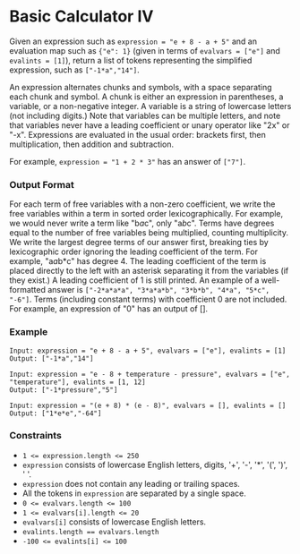 # Basic Calculator IV

Given an expression such as `expression = "e + 8 - a + 5"` and an evaluation map such as `{"e": 1}` (given in terms of `evalvars = ["e"]` and `evalints = [1]`), return a list of tokens representing the simplified expression, such as `["-1*a","14"]`.

An expression alternates chunks and symbols, with a space separating each chunk and symbol.
A chunk is either an expression in parentheses, a variable, or a non-negative integer.
A variable is a string of lowercase letters (not including digits.) Note that variables can be multiple letters, and note that variables never have a leading coefficient or unary operator like "2x" or "-x".
Expressions are evaluated in the usual order: brackets first, then multiplication, then addition and subtraction.

For example, `expression = "1 + 2 * 3"` has an answer of `["7"]`.

### Output Format

For each term of free variables with a non-zero coefficient, we write the free variables within a term in sorted order lexicographically.
For example, we would never write a term like "b*a*c", only "a*b*c".
Terms have degrees equal to the number of free variables being multiplied, counting multiplicity. We write the largest degree terms of our answer first, breaking ties by lexicographic order ignoring the leading coefficient of the term.
For example, "a*a*b*c" has degree 4.
The leading coefficient of the term is placed directly to the left with an asterisk separating it from the variables (if they exist.) A leading coefficient of 1 is still printed.
An example of a well-formatted answer is `["-2*a*a*a", "3*a*a*b", "3*b*b", "4*a", "5*c", "-6"]`.
Terms (including constant terms) with coefficient 0 are not included.
For example, an expression of "0" has an output of [].

### Example

```
Input: expression = "e + 8 - a + 5", evalvars = ["e"], evalints = [1]
Output: ["-1*a","14"]
```

```
Input: expression = "e - 8 + temperature - pressure", evalvars = ["e", "temperature"], evalints = [1, 12]
Output: ["-1*pressure","5"]
```

```
Input: expression = "(e + 8) * (e - 8)", evalvars = [], evalints = []
Output: ["1*e*e","-64"]
```

### Constraints

- `1 <= expression.length <= 250`
- `expression` consists of lowercase English letters, digits, '+', '-', '*', '(', ')', ' '.
- `expression` does not contain any leading or trailing spaces.
- All the tokens in `expression` are separated by a single space.
- `0 <= evalvars.length <= 100`
- `1 <= evalvars[i].length <= 20`
- `evalvars[i]` consists of lowercase English letters.
- `evalints.length == evalvars.length`
- `-100 <= evalints[i] <= 100`